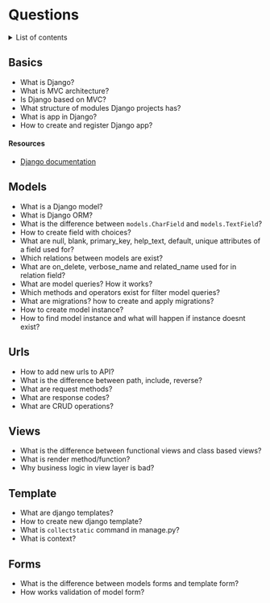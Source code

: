 # Questions

<details>
<summary>List of contents</summary>

- [Basics](#basics)
- [Models](#models)
- [Urls](#urls)
- [Views](#views)
- [Template](#template)
- [Forms](#forms)

</details>

## Basics
- What is Django?
- What is MVC architecture?
- Is Django based on MVC?
- What structure of modules Django projects has?
- What is app in Django? 
- How to create and register Django app?

#### Resources
- [Django documentation](https://docs.djangoproject.com/en/4.1/)


## Models
- What is a Django model?
- What is Django ORM?
- What is the difference between `models.CharField` and `models.TextField`?
- How to create field with choices?
- What are null, blank, primary_key, help_text, default, unique attributes of a field used for?
- Which relations between models are exist?
- What are on_delete, verbose_name and related_name used for in relation field?
- What are model queries? How it works? 
- Which methods and operators exist for filter model queries?
- What are migrations? how to create and apply migrations?
- How to create model instance? 
- How to find model instance and what will happen if instance doesnt exist?

## Urls
- How to add new urls to API?
- What is the difference between path, include, reverse?
- What are request methods?
- What are response codes?
- What are CRUD operations?

## Views
- What is the difference between functional views and class based views?
- What is render method/function?
- Why business logic in view layer is bad?

## Template
- What are django templates?
- How to create new django template?
- What is `collectstatic` command in manage.py?
- What is context?

## Forms
- What is the difference between models forms and template form?
- How works validation of model form?
